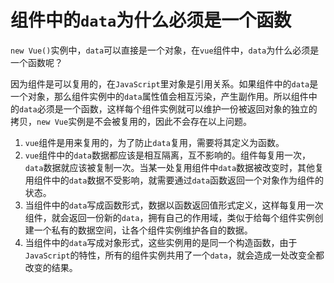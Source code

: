 # 组件中的`data`为什么必须是一个函数

`new Vue()`实例中，`data`可以直接是一个对象，在`vue`组件中，`data`为什么必须是一个函数呢？

因为组件是可以复用的，在`JavaScript`里对象是引用关系。如果组件中的`data`是一个对象，那么组件实例中的`data`属性值会相互污染，产生副作用。所以组件中的`data`必须是一个函数，这样每个组件实例就可以维护一份被返回对象的独立的拷贝，`new Vue`实例是不会被复用的，因此不会存在以上问题。

1. `vue`组件是用来复用的，为了防止`data`复用，需要将其定义为函数。
2. `vue`组件中的`data`数据都应该是相互隔离，互不影响的。组件每复用一次，`data`数据就应该被复制一次。当某一处复用组件中`data`数据被改变时，其他复用组件中的`data`数据不受影响，就需要通过`data`函数返回一个对象作为组件的状态。
3. 当组件中的`data`写成函数形式，数据以函数返回值形式定义，这样每复用一次组件，就会返回一份新的`data`，拥有自己的作用域，类似于给每个组件实例创建一个私有的数据空间，让各个组件实例维护各自的数据。
4. 当组件中的`data`写成对象形式，这些实例用的是同一个构造函数，由于`JavaScript`的特性，所有的组件实例共用了一个`data`，就会造成一处改变全都改变的结果。
